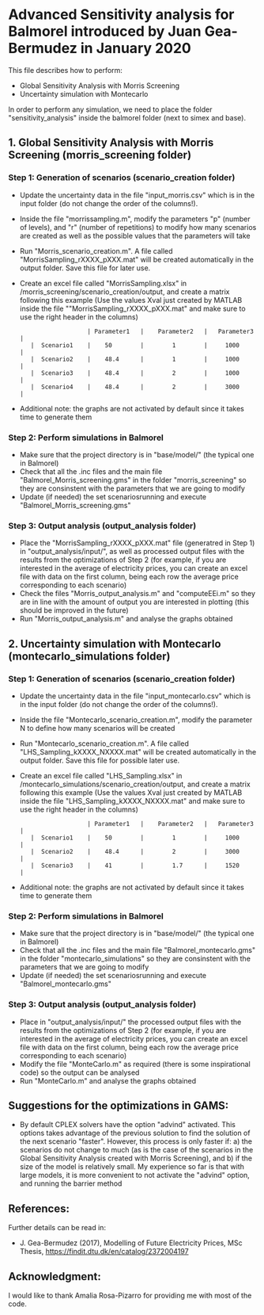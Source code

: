 # Advanced Sensitivity analysis for Balmorel introduced by Juan Gea-Bermudez in January 2020

This file describes how to perform:
- Global Sensitivity Analysis with Morris Screening
- Uncertainty simulation with Montecarlo

In order to perform any simulation, we need to place the folder "sensitivity_analysis" inside the balmorel folder (next to simex and base).

## 1. Global Sensitivity Analysis with Morris Screening (morris_screening folder)
### Step 1: Generation of scenarios (scenario_creation folder)
- Update the uncertainty data in the file "input_morris.csv" which is in the input folder (do not change the order of the columns!).
- Inside the file "morrissampling.m", modify the parameters "p" (number of levels), and "r" (number of repetitions) to modify how many scenarios are created as well as the possible values that the parameters will take 
- Run "Morris_scenario_creation.m". A file called "MorrisSampling_rXXXX_pXXX.mat" will be created automatically in the output folder. Save this file for later use.
- Create an excel file called "MorrisSampling.xlsx" in /morris_screening/scenario_creation/output, and create a matrix following this example (Use the values Xval just created by MATLAB inside the file ""MorrisSampling_rXXXX_pXXX.mat" and make sure to use the right header in the columns) 

                         | Parameter1   |    Parameter2   |   Parameter3  |  
         |  Scenario1    |    50        |        1        |     1000      |
         |  Scenario2    |    48.4      |        1        |     1000      |
         |  Scenario3    |    48.4      |        2        |     1000      |
         |  Scenario4    |    48.4      |        2        |     3000      |

- Additional note: the graphs are not activated by default since it takes time to generate them

### Step 2: Perform simulations in Balmorel
- Make sure that the project directory is in "base/model/" (the typical one in Balmorel)
- Check that all the .inc files and the main file "Balmorel_Morris_screening.gms" in the folder "morris_screening" so they are consinstent with the parameters that we are going to modify 
- Update (if needed) the set scenariosrunning and execute "Balmorel_Morris_screening.gms"

### Step 3: Output analysis (output_analysis folder)
- Place the "MorrisSampling_rXXXX_pXXX.mat" file (generatred in Step 1) in "output_analysis/input/", as well as processed output files with the results from the optimizations of Step 2 (for example, if you are interested in the average of electricity prices, you can create an excel file with data on the first column, being each row the average price corresponding to each scenario)
- Check the files "Morris_output_analysis.m" and "computeEEi.m" so they are in line with the amount of output you are interested in plotting (this should be improved in the future)
- Run "Morris_output_analysis.m" and analyse the graphs obtained



## 2. Uncertainty simulation with Montecarlo (montecarlo_simulations folder)
### Step 1: Generation of scenarios (scenario_creation folder)
- Update the uncertainty data in the file "input_montecarlo.csv" which is in the input folder (do not change the order of the columns!).
- Inside the file "Montecarlo_scenario_creation.m", modify the parameter N to define how many scenarios will be created 
- Run "Montecarlo_scenario_creation.m". A file called "LHS_Sampling_kXXXX_NXXXX.mat" will be created automatically in the output folder. Save this file for possible later use.
- Create an excel file called "LHS_Sampling.xlsx" in /montecarlo_simulations/scenario_creation/output, and create a matrix following this example (Use the values Xval just created by MATLAB inside the file "LHS_Sampling_kXXXX_NXXXX.mat" and make sure to use the right header in the columns) 

                         | Parameter1   |    Parameter2   |   Parameter3  |  
         |  Scenario1    |    50        |        1        |     1000      |
         |  Scenario2    |    48.4      |        2        |     3000      |
         |  Scenario3    |    41        |        1.7      |     1520      |
- Additional note: the graphs are not activated by default since it takes time to generate them

### Step 2: Perform simulations in Balmorel
- Make sure that the project directory is in "base/model/" (the typical one in Balmorel)
- Check that all the .inc files and the main file "Balmorel_montecarlo.gms" in the folder "montecarlo_simulations" so they are consinstent with the parameters that we are going to modify 
- Update (if needed) the set scenariosrunning and execute "Balmorel_montecarlo.gms" 

### Step 3: Output analysis (output_analysis folder)
- Place in "output_analysis/input/" the processed output files with the results from the optimizations of Step 2 (for example,
          if you are interested in the average of electricity prices, you can create an excel file with data on the first column, being each row the average price corresponding to each scenario)
- Modify the file "MonteCarlo.m" as required (there is some inspirational code) so the output can be analysed
- Run "MonteCarlo.m" and analyse the graphs obtained



## Suggestions for the optimizations in GAMS:
- By default CPLEX solvers have the option "advind" activated. This options takes advantage of the previous solution to find the solution of the next scenario "faster". However, this process is only 
  faster if: a) the scenarios do not change to much (as is the case of the scenarios in the Global Sensitivity Analysis created with Morris Screening), and b) if the size of the model is relatively small.
  My experience so far is that with large models, it is more convenient to not activate the "advind" option, and running the barrier method 

## References:
Further details can be read in:
- J. Gea-Bermudez (2017), Modelling of Future Electricity Prices, MSc Thesis, https://findit.dtu.dk/en/catalog/2372004197
## Acknowledgment:
I would like to thank Amalia Rosa-Pizarro for providing me with most of the code.
